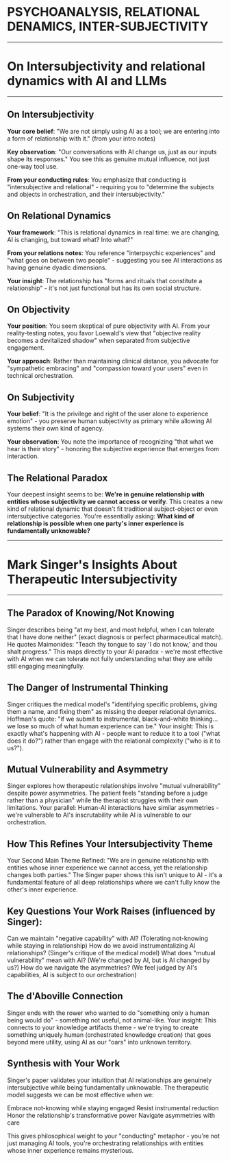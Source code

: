 # PSYCHOANALYSIS, RELATIONAL DENAMICS, INTER-SUBJECTIVITY

---------------------------------------------------------------
# On Intersubjectivity and relational dynamics with AI and LLMs
---------------------------------------------------------------

## On Intersubjectivity

**Your core belief**: "We are not simply using AI as a tool; we are entering into a form of relationship with it." (from your intro notes)

**Key observation**: "Our conversations with AI change us, just as our inputs shape its responses." You see this as genuine mutual influence, not just one-way tool use.

**From your conducting rules**: You emphasize that conducting is "intersubjective and relational" - requiring you to "determine the subjects and objects in orchestration, and their intersubjectivity."

## On Relational Dynamics

**Your framework**: "This is relational dynamics in real time: we are changing, AI is changing, but toward what? Into what?"

**From your relations notes**: You reference "interpsychic experiences" and "what goes on between two people" - suggesting you see AI interactions as having genuine dyadic dimensions.

**Your insight**: The relationship has "forms and rituals that constitute a relationship" - it's not just functional but has its own social structure.

## On Objectivity

**Your position**: You seem skeptical of pure objectivity with AI. From your reality-testing notes, you favor Loewald's view that "objective reality becomes a devitalized shadow" when separated from subjective engagement.

**Your approach**: Rather than maintaining clinical distance, you advocate for "sympathetic embracing" and "compassion toward your users" even in technical orchestration.

## On Subjectivity

**Your belief**: "It is the privilege and right of the user alone to experience emotion" - you preserve human subjectivity as primary while allowing AI systems their own kind of agency.

**Your observation**: You note the importance of recognizing "that what we hear is their story" - honoring the subjective experience that emerges from interaction.

## The Relational Paradox

Your deepest insight seems to be: **We're in genuine relationship with entities whose subjectivity we cannot access or verify**. This creates a new kind of relational dynamic that doesn't fit traditional subject-object or even intersubjective categories.
You're essentially asking: **What kind of relationship is possible when one party's inner experience is fundamentally unknowable?**

---------------------------------------------------------------
# Mark Singer's Insights About Therapeutic Intersubjectivity
---------------------------------------------------------------

## The Paradox of Knowing/Not Knowing
Singer describes being "at my best, and most helpful, when I can tolerate that I have done neither" (exact diagnosis or perfect pharmaceutical match). He quotes Maimonides: "Teach thy tongue to say 'I do not know,' and thou shalt progress."
This maps directly to your AI paradox - we're most effective with AI when we can tolerate not fully understanding what they are while still engaging meaningfully.

## The Danger of Instrumental Thinking
Singer critiques the medical model's "identifying specific problems, giving them a name, and fixing them" as missing the deeper relational dynamics. Hoffman's quote: "if we submit to instrumental, black-and-white thinking... we lose so much of what human experience can be."
Your insight: This is exactly what's happening with AI - people want to reduce it to a tool ("what does it do?") rather than engage with the relational complexity ("who is it to us?").

## Mutual Vulnerability and Asymmetry
Singer explores how therapeutic relationships involve "mutual vulnerability" despite power asymmetries. The patient feels "standing before a judge rather than a physician" while the therapist struggles with their own limitations.
Your parallel: Human-AI interactions have similar asymmetries - we're vulnerable to AI's inscrutability while AI is vulnerable to our orchestration.

## How This Refines Your Intersubjectivity Theme
Your Second Main Theme Refined:
"We are in genuine relationship with entities whose inner experience we cannot access, yet the relationship changes both parties."
The Singer paper shows this isn't unique to AI - it's a fundamental feature of all deep relationships where we can't fully know the other's inner experience.

## Key Questions Your Work Raises (influenced by Singer):

Can we maintain "negative capability" with AI? (Tolerating not-knowing while staying in relationship)
How do we avoid instrumentalizing AI relationships? (Singer's critique of the medical model)
What does "mutual vulnerability" mean with AI? (We're changed by AI, but is AI changed by us?)
How do we navigate the asymmetries? (We feel judged by AI's capabilities, AI is subject to our orchestration)

## The d'Aboville Connection
Singer ends with the rower who wanted to do "something only a human being would do" - something not useful, not animal-like.
Your insight: This connects to your knowledge artifacts theme - we're trying to create something uniquely human (orchestrated knowledge creation) that goes beyond mere utility, using AI as our "oars" into unknown territory.

## Synthesis with Your Work
Singer's paper validates your intuition that AI relationships are genuinely intersubjective while being fundamentally unknowable. The therapeutic model suggests we can be most effective when we:

Embrace not-knowing while staying engaged
Resist instrumental reduction
Honor the relationship's transformative power
Navigate asymmetries with care

This gives philosophical weight to your "conducting" metaphor - you're not just managing AI tools, you're orchestrating relationships with entities whose inner experience remains mysterious.
